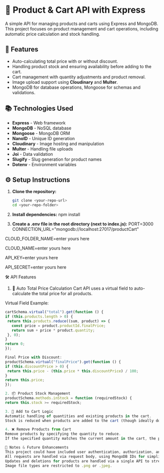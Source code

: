 # 🛒 Product & Cart API with Express

A simple API for managing products and carts using Express and MongoDB. This project focuses on product management and cart operations, including automatic price calculation and stock handling.

## 🚀 Features

- Auto-calculating total price with or without discount.
- Handling product stock and ensuring availability before adding to the cart.
- Cart management with quantity adjustments and product removal.
- Image upload support using **Cloudinary** and **Multer**.
- MongoDB for database operations, Mongoose for schemas and validations.

## 📚 Technologies Used

- **Express** - Web framework
- **MongoDB** - NoSQL database
- **Mongoose** - MongoDB ORM
- **NanoID** - Unique ID generation
- **Cloudinary** - Image hosting and manipulation
- **Multer** - Handling file uploads
- **Joi** - Data validation
- **Slugify** - Slug generation for product names
- **Dotenv** - Environment variables

## ⚙️ Setup Instructions

1. **Clone the repository:**

   ```bash
   git clone <your-repo-url>
   cd <your-repo-folder>
2. **Install dependencies:**
npm install

3. **Create a .env file in the root directory (next to index.js):**
PORT=3000
CONNECTION_URL="mongodb://localhost:27017/productCart"

CLOUD_FOLDER_NAME=enter yours here

CLOUD_NAME=enter yours here

API_KEY=enter yours here

API_SECRET=enter yours here

🛠️ API Features
1. 🧮 Auto Total Price Calculation
Cart API uses a virtual field to auto-calculate the total price for all products.

Virtual Field Example:
   ```js
cartSchema.virtual("total").get(function () {
  if (this.products.length > 0) {
    return this.products.reduce((sum, product) => {
      const price = product.productId.finalPrice;
      return sum + price * product.quantity;
    }, 0);
  }
  return 0;
});

Final Price with Discount:
productSchema.virtual("finalPrice").get(function () {
  if (this.discountPrice > 0) {
    return this.price - (this.price * this.discountPrice) / 100;
  }
  return this.price;
});

2. 📦 Product Stock Management
productSchema.methods.inStock = function (requiredStock) {
  return this.stock >= requiredStock;

3. 🛒 Add to Cart Logic
Automatic handling of quantities and existing products in the cart.
Stock is reduced when products are added to the cart (though ideally done during checkout).

4. ❌ Remove Products from Cart
Remove products by specifying the quantity to reduce.
If the specified quantity matches the current amount in the cart, the product is completely removed.

📝 Notes & Future Enhancements
This project could have included user authentication, authorization, and order management, but it focuses solely on products and cart APIs.
All requests are handled via request body, using MongoDB IDs for simplicity.
Updates and deletions for products are handled via a single API to streamline operations.
Image file types are restricted to .png or .jpeg.
